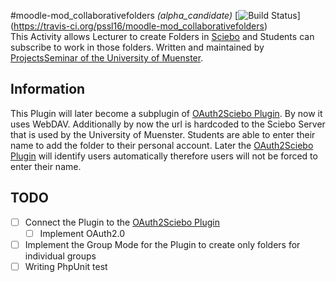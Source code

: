 #moodle-mod_collaborativefolders *(alpha_candidate)*
[![Build Status](https://travis-ci.org/pssl16/moodle-mod_collaborativefolders.svg?branch=master)]
(https://travis-ci.org/pssl16/moodle-mod_collaborativefolders)</br>
This Activity allows Lecturer to create Folders in [Sciebo](https://www.sciebo.de/) and Students can subscribe to work in those folders.
Written and maintained by
[ProjectsSeminar of the University of Muenster](https://github.com/pssl16).
## Information
This Plugin will later become a subplugin of [OAuth2Sciebo Plugin](https://github.com/pssl16/moodle-tool_oauth2sciebo). By now it uses WebDAV.
Additionally by now the url is hardcoded to the Sciebo Server that is used by the University of Muenster. Students are able
to enter their name to add the folder to their personal account. Later the [OAuth2Sciebo Plugin](https://github.com/pssl16/moodle-tool_oauth2sciebo) will 
identify users automatically therefore users will not be forced to enter their name.
## TODO
- [ ] Connect the Plugin to the [OAuth2Sciebo Plugin](https://github.com/pssl16/moodle-tool_oauth2sciebo)
  - [ ] Implement OAuth2.0
- [ ] Implement the Group Mode for the Plugin to create only folders for individual groups
- [ ] Writing PhpUnit test
